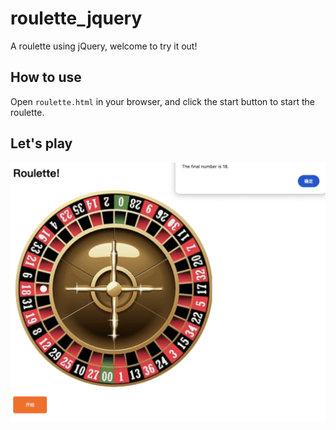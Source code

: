 # roulette_jquery

A roulette using jQuery, welcome to try it out!

## How to use
Open `roulette.html` in your browser, and click the start button to start the roulette.

## Let's play
![demo](roulette.png)